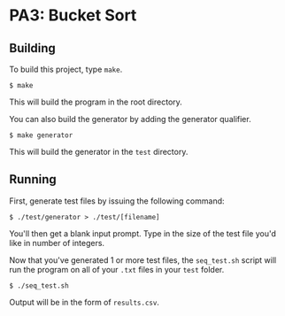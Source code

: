# PA3: Bucket Sort
## Building
To build this project, type `make`.

```
$ make
```

This will build the program in the root directory.

You can also build the generator by adding the generator qualifier.

```
$ make generator
```

This will build the generator in the `test` directory.

## Running
First, generate test files by issuing the following command:

```
$ ./test/generator > ./test/[filename]
```

You'll then get a blank input prompt.  Type in the size of the
test file you'd like in number of integers.

Now that you've generated 1 or more test files, the `seq_test.sh`
script will run the program on all of your `.txt` files in your
`test` folder.

```
$ ./seq_test.sh
```

Output will be in the form of `results.csv`.
